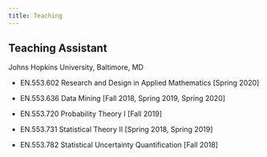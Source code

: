 ```yaml
---
title: Teaching
---
```


## Teaching Assistant 

Johns Hopkins University, Baltimore, MD 

- EN.553.602 Research and Design in Applied Mathematics [Spring 2020]

- EN.553.636 Data Mining [Fall 2018, Spring 2019, Spring 2020]

- EN.553.720 Probability Theory I [Fall 2019]

- EN.553.731 Statistical Theory II [Spring 2018, Spring 2019]

- EN.553.782 Statistical Uncertainty Quantification [Fall 2018]
